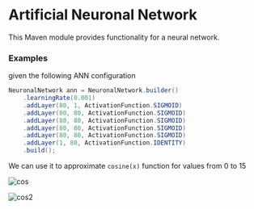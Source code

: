 # Artificial Neuronal Network

This Maven module provides functionality for a neural network.

### Examples

given the following ANN configuration

```java
NeuronalNetwork ann = NeuronalNetwork.builder()
    .learningRate(0.001)
    .addLayer(80, 1, ActivationFunction.SIGMOID)
    .addLayer(80, 80, ActivationFunction.SIGMOID)
    .addLayer(80, 80, ActivationFunction.SIGMOID)
    .addLayer(80, 80, ActivationFunction.SIGMOID)
    .addLayer(80, 80, ActivationFunction.SIGMOID)
    .addLayer(1, 80, ActivationFunction.IDENTITY)
    .build();
```

We can use it to approximate `cosine(x)` function for values from 0 to 15

![cos](https://github.com/jmorla/ML-samples/assets/31217110/6fa6ab82-7308-41ea-a459-8cd475f1e4d7)

![cos2](https://github.com/jmorla/ML-samples/assets/31217110/008f1287-625d-4359-9450-629cfc3f25d8)


